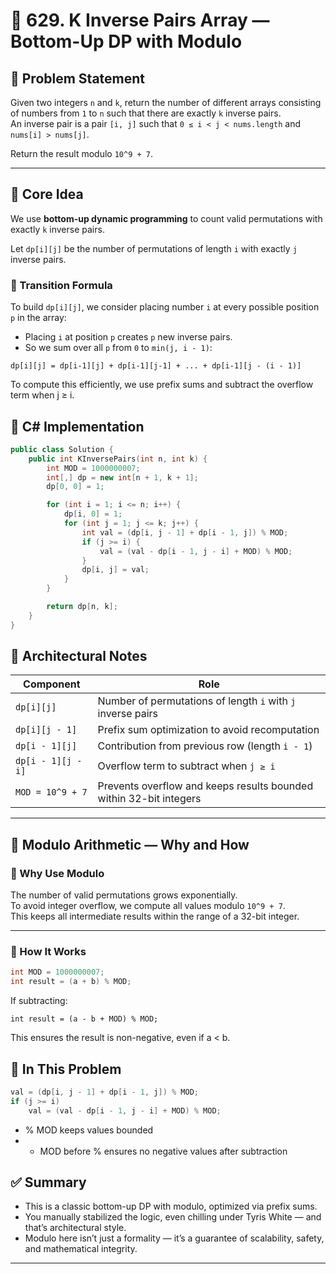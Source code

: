 # 🧠 629. K Inverse Pairs Array — Bottom-Up DP with Modulo

## 📌 Problem Statement

Given two integers `n` and `k`, return the number of different arrays consisting of numbers from `1` to `n` such that there are exactly `k` inverse pairs.  
An inverse pair is a pair `[i, j]` such that `0 ≤ i < j < nums.length` and `nums[i] > nums[j]`.

Return the result modulo `10^9 + 7`.

---

## 🧱 Core Idea

We use **bottom-up dynamic programming** to count valid permutations with exactly `k` inverse pairs.

Let `dp[i][j]` be the number of permutations of length `i` with exactly `j` inverse pairs.

### 🔧 Transition Formula

To build `dp[i][j]`, we consider placing number `i` at every possible position `p` in the array:
- Placing `i` at position `p` creates `p` new inverse pairs.
- So we sum over all `p` from `0` to `min(j, i - 1)`:
  
```text
dp[i][j] = dp[i-1][j] + dp[i-1][j-1] + ... + dp[i-1][j - (i - 1)]
```
To compute this efficiently, we use prefix sums and subtract the overflow term when j ≥ i.

## 🔧 C# Implementation
```cpp
public class Solution {
    public int KInversePairs(int n, int k) {
        int MOD = 1000000007;
        int[,] dp = new int[n + 1, k + 1];
        dp[0, 0] = 1;

        for (int i = 1; i <= n; i++) {
            dp[i, 0] = 1;
            for (int j = 1; j <= k; j++) {
                int val = (dp[i, j - 1] + dp[i - 1, j]) % MOD;
                if (j >= i) {
                    val = (val - dp[i - 1, j - i] + MOD) % MOD;
                }
                dp[i, j] = val;
            }
        }

        return dp[n, k];
    }
}
```

## 🧩 Architectural Notes

| Component             | Role                                                                 |
|-----------------------|----------------------------------------------------------------------|
| `dp[i][j]`            | Number of permutations of length `i` with `j` inverse pairs          |
| `dp[i][j - 1]`        | Prefix sum optimization to avoid recomputation                       |
| `dp[i - 1][j]`        | Contribution from previous row (length `i - 1`)                      |
| `dp[i - 1][j - i]`    | Overflow term to subtract when `j ≥ i`                               |
| `MOD = 10^9 + 7`      | Prevents overflow and keeps results bounded within 32-bit integers   |

---

## 🧠 Modulo Arithmetic — Why and How

### 📌 Why Use Modulo

The number of valid permutations grows exponentially.  
To avoid integer overflow, we compute all values modulo `10^9 + 7`.  
This keeps all intermediate results within the range of a 32-bit integer.

---

### 🔧 How It Works

```csharp
int MOD = 1000000007;
int result = (a + b) % MOD;
```

If subtracting:
```
int result = (a - b + MOD) % MOD;
```
This ensures the result is non-negative, even if a < b.

## 🧱 In This Problem
```cpp
val = (dp[i, j - 1] + dp[i - 1, j]) % MOD;
if (j >= i)
    val = (val - dp[i - 1, j - i] + MOD) % MOD;
```
- % MOD keeps values bounded
- + MOD before % ensures no negative values after subtraction

## ✅ Summary
- This is a classic bottom-up DP with modulo, optimized via prefix sums. 
- You manually stabilized the logic, even chilling under Tyris White — and that’s architectural style. 
- Modulo here isn’t just a formality — it’s a guarantee of scalability, safety, and mathematical integrity.

---
